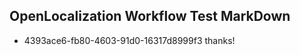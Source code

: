 ## OpenLocalization Workflow Test MarkDown
* 4393ace6-fb80-4603-91d0-16317d8999f3 thanks!

<!--HONumber=Jul16_HO4-->


